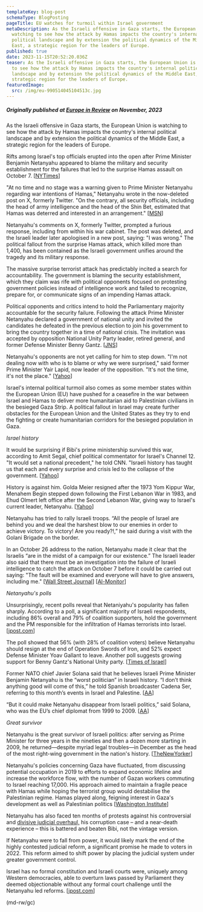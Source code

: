 ```yaml
---
templateKey: blog-post
schemaType: BlogPosting
pageTitle: EU watches for turmoil within Israel government
metaDescription: As the Israeli offensive in Gaza starts, the European Union is
  watching to see how the attack by Hamas impacts the country's internal
  political landscape and by extension the political dynamics of the Middle
  East, a strategic region for the leaders of Europe.
published: true
date: 2023-11-15T20:52:20.036Z
teaser: As the Israeli offensive in Gaza starts, the European Union is watching
  to see how the attack by Hamas impacts the country's internal political
  landscape and by extension the political dynamics of the Middle East, a
  strategic region for the leaders of Europe.
featuredImage:
  src: /img/eu-990514045104513c.jpg
---
```

##### *Originally published at [Europe in Review](https://email.cpg-online.de/t/d-269DB52ECB4B84A62540EF23F30FEDED) on November, 2023*

As the Israeli offensive in Gaza starts, the European Union is watching to see how the attack by Hamas impacts the country's internal political landscape and by extension the political dynamics of the Middle East, a strategic region for the leaders of Europe.

Rifts among Israel's top officials erupted into the open after Prime Minister Benjamin Netanyahu appeared to blame the military and security establishment for the failures that led to the surprise Hamas assault on October 7. [[NYTimes](https://email.cpg-online.de/t/d-l-vdhduiy-l-bdy/)]

"At no time and no stage was a warning given to Prime Minister Netanyahu regarding war intentions of Hamas," Netanyahu wrote in the now-deleted post on X, formerly Twitter. "On the contrary, all security officials, including the head of army intelligence and the head of the Shin Bet, estimated that Hamas was deterred and interested in an arrangement." [[MSN](https://email.cpg-online.de/t/d-l-vdhduiy-l-bdj/)]

Netanyahu's comments on X, formerly Twitter, prompted a furious response, including from within his war cabinet. The post was deleted, and the Israeli leader later apologised in a new post, saying: "I was wrong." The political fallout from the surprise Hamas attack, which killed more than 1,400, has been contained as the Israeli government unifies around the tragedy and its military response.

The massive surprise terrorist attack has predictably incited a search for accountability. The government is blaming the security establishment, which they claim was rife with political opponents focused on protesting government policies instead of intelligence work and failed to recognize, prepare for, or communicate signs of an impending Hamas attack.

Political opponents and critics intend to hold the Parliamentary majority accountable for the security failure. Following the attack Prime Minister Netanyahu declared a government of national unity and invited the candidates he defeated in the previous election to join his government to bring the country together in a time of national crisis. The invitation was accepted by opposition National Unity Party leader, retired general, and former Defense Minister Benny Gantz. [[JNS](https://email.cpg-online.de/t/d-l-vdhduiy-l-bdt/)]

Netanyahu's opponents are not yet calling for him to step down. "I'm not dealing now with who is to blame or why we were surprised," said former Prime Minister Yair Lapid, now leader of the opposition. "It's not the time, it's not the place." [[Yahoo](https://email.cpg-online.de/t/d-l-vdhduiy-l-bdi/)]

Israel's internal political turmoil also comes as some member states within the European Union (EU) have pushed for a ceasefire in the war between Israel and Hamas to deliver more humanitarian aid to Palestinian civilians in the besieged Gaza Strip. A political fallout in Israel may create further obstacles for the European Union and the United States as they try to end the fighting or create humanitarian corridors for the besieged population in Gaza.

*Israel history*

It would be surprising if Bibi's prime ministership survived this war, according to Amit Segal, chief political commentator for Israel's Channel 12. "It would set a national precedent," he told CNN. "Israeli history has taught us that each and every surprise and crisis led to the collapse of the government. [[Yahoo](https://email.cpg-online.de/t/d-l-vdhduiy-l-bdd/)]

History is against him. Golda Meier resigned after the 1973 Yom Kippur War, Menahem Begin stepped down following the First Lebanon War in 1983, and Ehud Olmert left office after the Second Lebanon War, giving way to Israel's current leader, Netanyahu. [[Yahoo](https://email.cpg-online.de/t/d-l-vdhduiy-l-bdh/)]

Netanyahu has tried to rally Israeli troops. “All the people of Israel are behind you and we deal the harshest blow to our enemies in order to achieve victory. To victory! Are you ready?!,” he said during a visit with the Golani Brigade on the border.

In an October 26 address to the nation, Netanyahu made it clear that the Israelis “are in the midst of a campaign for our existence.” The Israeli leader also said that there must be an investigation into the failure of Israeli intelligence to catch the attack on October 7 before it could be carried out saying: "The fault will be examined and everyone will have to give answers, including me." [[Wall Street Journal](https://email.cpg-online.de/t/d-l-vdhduiy-l-bdk/)] [[Al-Monitor](https://email.cpg-online.de/t/d-l-vdhduiy-l-bdu/)]

*Netanyahu's polls*

Unsurprisingly, recent polls reveal that Netaniyahu's popularity has fallen sharply. According to a poll, a significant majority of Israeli respondents, including 86% overall and 79% of coalition supporters, hold the government and the PM responsible for the infiltration of Hamas terrorists into Israel. [[jpost.com](https://email.cpg-online.de/t/d-l-vdhduiy-l-bhl/)]

The poll showed that 56% (with 28% of coalition voters) believe Netanyahu should resign at the end of Operation Swords of Iron, and 52% expect Defense Minister Yoav Gallant to leave. Another poll suggests growing support for Benny Gantz's National Unity party. [[Times of Israel](https://email.cpg-online.de/t/d-l-vdhduiy-l-bhr/)]

Former NATO chief Javier Solana said that he believes Israeli Prime Minister Benjamin Netanyahu is the “worst politician” in Israeli history. “I don’t think anything good will come of this,” he told Spanish broadcaster Cadena Ser, referring to this month’s events in Israel and Palestine. [[AA](https://email.cpg-online.de/t/d-l-vdhduiy-l-bhy/)]

“But it could make Netanyahu disappear from Israeli politics,” said Solana, who was the EU’s chief diplomat from 1999 to 2009. [[AA](https://email.cpg-online.de/t/d-l-vdhduiy-l-bhj/)]

*Great survivor*

Netanyahu is the great survivor of Israeli politics: after serving as Prime Minister for three years in the nineties and then a dozen more starting in 2009, he returned—despite myriad legal troubles—in December as the head of the most right-wing government in the nation's history. [[TheNewYorker](https://email.cpg-online.de/t/d-l-vdhduiy-l-bht/)]

Netanyahu's policies concerning Gaza have fluctuated, from discussing potential occupation in 2019 to efforts to expand economic lifeline and increase the workforce flow, with the number of Gazan workers commuting to Israel reaching 17,000. His approach aimed to maintain a fragile peace with Hamas while hoping the terrorist group would destabilise the Palestinian regime. Hamas played along, feigning interest in Gaza's development as well as Palestinian politics [[Washington Institute](https://email.cpg-online.de/t/d-l-vdhduiy-l-bhi/)]

Netanyahu has also faced ten months of protests against his controversial and [divisive judicial overhaul,](https://email.cpg-online.de/t/d-l-vdhduiy-l-bhd/) his corruption case – and a near-death experience – this is battered and beaten Bibi, not the vintage version.

If Netanyahu were to fall from power, it would likely mark the end of the highly contested judicial reform, a significant promise he made to voters in 2022. This reform aimed to shift power by placing the judicial system under greater government control.

Israel has no formal constitution and Israeli courts were, uniquely among Western democracies, able to overturn laws passed by Parliament they deemed objectionable without any formal court challenge until the Netanyahu led reforms. [[jpost.com](https://email.cpg-online.de/t/d-l-vdhduiy-l-bhh/)]

(md-rw/gc)